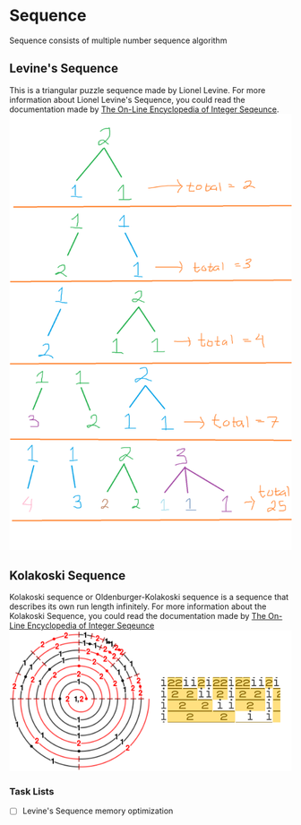 # Sequence
 Sequence consists of multiple number sequence algorithm
 
## Levine's Sequence
This is a triangular puzzle sequence made by Lionel Levine. For more information about Lionel Levine's Sequence, you could read the documentation made by [The On-Line Encyclopedia of Integer Seqeunce](https://oeis.org/A011784).
![Levine Visualized](https://github.com/RayhanHagel/Sequence/blob/main/LevineSequence/visualized.png)


## Kolakoski Sequence
Kolakoski sequence or Oldenburger-Kolakoski sequence is a sequence that describes its own run length infinitely. For more information about the Kolakoski Sequence, you could read the documentation made by [The On-Line Encyclopedia of Integer Seqeunce](https://oeis.org/A000002)
![Kolakoski Visualized](https://github.com/RayhanHagel/Sequence/blob/main/KolakoskiSequence/visualized.png)


### Task Lists
- [ ] Levine's Sequence memory optimization
